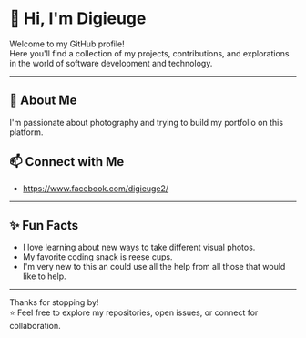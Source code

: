 # 👋 Hi, I'm Digieuge

Welcome to my GitHub profile!  
Here you'll find a collection of my projects, contributions, and explorations in the world of software development and technology.

---

## 🚀 About Me

I'm passionate about photography and trying to build my portfolio on this platform.



## 📫 Connect with Me

- https://www.facebook.com/digieuge2/

---

## ✨ Fun Facts

- I love learning about new ways to take different visual photos.
- My favorite coding snack is reese cups.
- I'm very new to this an could use all the help from all those that would like to help.

---

Thanks for stopping by!  
⭐️ Feel free to explore my repositories, open issues, or connect for collaboration.

